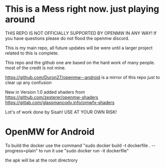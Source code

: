 # This is a Mess right now. just playing around


THIS REPO IS NOT OFFICIALLY SUPPORTED BY OPENMW IN ANY WAY!
If you have questions please do not flood the openmw discord.

This is my main repo, all future updates will be were until a larger project related to this is complete.

This repo and the github  one are based on the hard work of many people. most of the credit is not mine.

https://github.com/Duron27/openmw--android
is a mirror of this repo just to clear up any confusion


New in Version 1.0
added shaders from 
https://github.com/zesterer/openmw-shaders
https://gitlab.com/glassmancody.info/omwfx-shaders

Lot's of work done by Sisah!
USE AT YOUR OWN RISK!

# OpenMW for Android

To build the docker use the command "sudo docker build -t dockerfile . --progress=plain"
to run it use "sudo docker run -it dockerfile"

the apk will be at the root directrory
